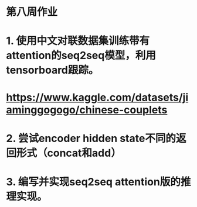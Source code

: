 # 第八周作业
# 1. 使用中文对联数据集训练带有attention的seq2seq模型，利用tensorboard跟踪。
# https://www.kaggle.com/datasets/jiaminggogogo/chinese-couplets
# 2. 尝试encoder hidden state不同的返回形式（concat和add）
# 3. 编写并实现seq2seq attention版的推理实现。